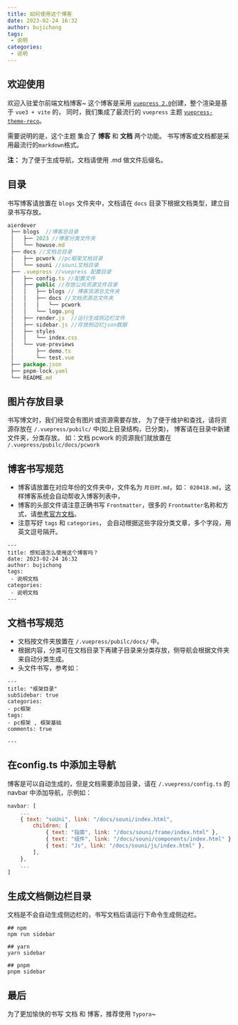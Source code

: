 ```yaml
---
title: 如何使用这个博客
date: 2023-02-24 16:32
author: bujichong
tags:
 - 说明
categories:
 - 说明
---
```

## 欢迎使用
欢迎入驻爱尔前端文档博客~
这个博客是采用 [`vuepress 2.0`](https://v2.vuepress.vuejs.org/zh/)创建，整个渲染是基于 `vue3 + vite` 的，
同时，我们集成了最流行的 `vuepress` 主题 [`vuepress-theme-reco`](http://v2.vuepress-reco.recoluan.com/)。

需要说明的是，这个主题 集合了 **博客** 和 **文档** 两个功能。 
书写博客或文档都是采用最流行的`markdown`格式。

**注：** 为了便于生成导航，文档请使用 .md 做文件后缀名。

## 目录
书写博客请放置在 `blogs` 文件夹中，文档请在 `docs` 目录下根据文档类型，建立目录书写存放。

```js
aierdever
 ├── blogs  //博客总目录
 │   ├── 2023 //博客分类文件夹
 │   └── howuse.md
 ├── docs //文档总目录
 │   ├── pcwork //pc框架文档目录
 │   └── souni //souni文档目录
 ├── .vuepress //vuepress 配置目录
 │   ├── config.ts //配置文件
 │   ├── public //存放公共资源文件目录
 │   │   ├── blogs // 博客资源总文件夹
 │   │   ├── docs //文档资源总文件夹
 │   │   │   └── pcwork
 │   │   └── logo.png
 │   ├── render.js  //运行生成侧边栏文件
 │   ├── sidebar.js //存放侧边栏json数据
 │   ├── styles
 │   │   └── index.css
 │   └── vue-previews
 │       ├── demo.ts
 │       └── test.vue
 ├── package.json
 ├── pnpm-lock.yaml
 └── README.md
```

## 图片存放目录

书写博文时，我们经常会有图片或资源需要存放，
为了便于维护和查找，请将资源存放在 `/.vuepress/pubilc/` 中(如上目录结构，已分类)，
博客请在目录中新建文件夹，分类存放。
如：文档 pcwork 的资源我们就放置在 `/.vuepress/pubilc/docs/pcwork`

## 博客书写规范
- 博客请放置在对应年份的文件夹中，文件名为 `月日时.md`，如： `020418.md`，这样博客系统会自动帮收入博客列表中，
- 博客的头部文件请注意正确书写 `Frontmatter`，很多的 `Frontmatter`名称和方式，请[参考官方文档](https://v2.vuepress.vuejs.org/zh/reference/frontmatter.html)。
- 注意写好 `tags` 和 `categories`， 会自动根据这些字段分类文章，多个字段，用英文逗号隔开。

```
---
title: 想知道怎么使用这个博客吗？
date: 2023-02-24 16:32
author: bujichong
tags:
 - 说明文档
categories:
 - 说明文档
---
```

## 文档书写规范
- 文档按文件夹放置在 `/.vuepress/pubilc/docs/` 中。
- 根据内容，分类可在文档目录下再建子目录来分类存放，侧导航会根据文件夹来自动分类生成。
- 头文件书写，参考如：
```
---
title: "框架目录"
subSidebar: true
categories:
- pc框架
tags:
- pc框架 , 框架基础
comments: true

---
```

## 在config.ts 中添加主导航

博客是可以自动生成的，但是文档需要添加目录，请在 `/.vuepress/config.ts` 的 navbar 中添加导航，示例如：

```js
navbar: [
    ...
    { text: "soUni", link: "/docs/souni/index.html",
        children: [
            { text: "指南", link: "/docs/souni/frame/index.html" },
            { text: "组件", link: "/docs/souni/components/index.html" },
            { text: "Js", link: "/docs/souni/js/index.html" },
        ],
    },
    ...
]
```

## 生成文档侧边栏目录

文档是不会自动生成侧边栏的，书写文档后请运行下命令生成侧边栏。

```
## npm
npm run sidebar

## yarn
yarn sidebar

## pnpm
pnpm sidebar
```

## 最后

为了更加愉快的书写 文档 和 博客，推荐使用 `Typora`~

